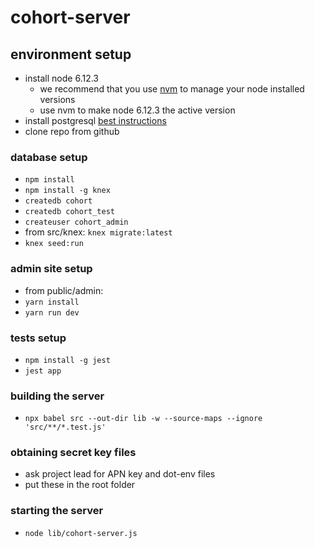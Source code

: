 # cohort-server

## environment setup
- install node 6.12.3
  - we recommend that you use [nvm](https://github.com/nvm-sh/nvm) to manage your node installed versions
  - use nvm to make node 6.12.3 the active version
- install postgresql [best instructions](https://gist.github.com/ibraheem4/ce5ccd3e4d7a65589ce84f2a3b7c23a3)
- clone repo from github

### database setup
- `npm install`
- `npm install -g knex`
- `createdb cohort`
- `createdb cohort_test`
- `createuser cohort_admin`
- from src/knex: `knex migrate:latest`
- `knex seed:run`

### admin site setup
- from public/admin:
- `yarn install`
- `yarn run dev`

### tests setup
- `npm install -g jest`
- `jest app`

### building the server
- `npx babel src --out-dir lib -w --source-maps --ignore 'src/**/*.test.js'`

### obtaining secret key files
- ask project lead for APN key and dot-env files
- put these in the root folder

### starting the server
- `node lib/cohort-server.js`
